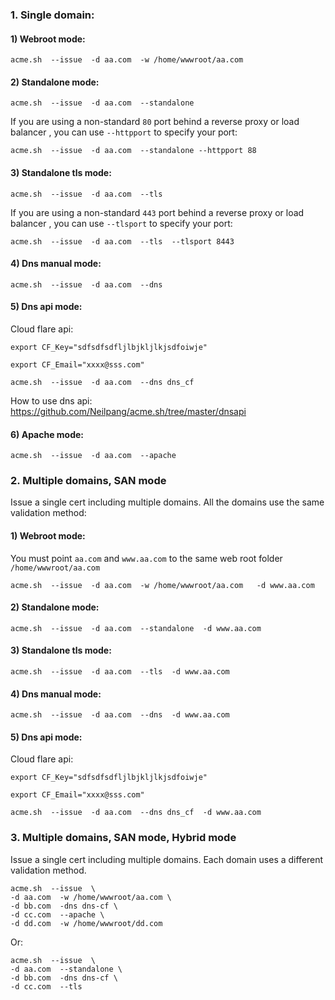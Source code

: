 ### 1. Single domain:

#### 1) Webroot mode:
```
acme.sh  --issue  -d aa.com  -w /home/wwwroot/aa.com
```

#### 2) Standalone mode:
```
acme.sh  --issue  -d aa.com  --standalone
```
If you are using a non-standard `80` port behind a reverse proxy or load balancer , you can use `--httpport` to specify your port:

```
acme.sh  --issue  -d aa.com  --standalone --httpport 88
```

#### 3) Standalone tls mode:
```
acme.sh  --issue  -d aa.com  --tls
```

If you are using a non-standard `443` port behind a reverse proxy or load balancer , you can use `--tlsport` to specify your port:

```
acme.sh  --issue  -d aa.com  --tls  --tlsport 8443
```


#### 4) Dns manual mode:
```
acme.sh  --issue  -d aa.com  --dns
```

#### 5) Dns api mode:
Cloud flare api:
```
export CF_Key="sdfsdfsdfljlbjkljlkjsdfoiwje"

export CF_Email="xxxx@sss.com"

acme.sh  --issue  -d aa.com  --dns dns_cf
```

How to use dns api:  https://github.com/Neilpang/acme.sh/tree/master/dnsapi

#### 6) Apache mode:
```
acme.sh  --issue  -d aa.com  --apache
```


### 2. Multiple domains, SAN mode

Issue a single cert including multiple domains.  All the domains use the same validation method:

#### 1) Webroot mode:
You must point `aa.com` and `www.aa.com` to the same web root folder `/home/wwwroot/aa.com`
```
acme.sh  --issue  -d aa.com  -w /home/wwwroot/aa.com   -d www.aa.com
```

#### 2) Standalone mode:
```
acme.sh  --issue  -d aa.com  --standalone  -d www.aa.com 
```

#### 3) Standalone tls mode:
```
acme.sh  --issue  -d aa.com  --tls  -d www.aa.com 
```

#### 4) Dns manual mode:
```
acme.sh  --issue  -d aa.com  --dns  -d www.aa.com
```

#### 5) Dns api mode:
Cloud flare api:
```
export CF_Key="sdfsdfsdfljlbjkljlkjsdfoiwje"

export CF_Email="xxxx@sss.com"

acme.sh  --issue  -d aa.com  --dns dns_cf  -d www.aa.com
```


### 3. Multiple domains, SAN mode,  Hybrid mode

Issue a single cert including multiple domains.  Each domain uses a different validation method.


```
acme.sh  --issue  \
-d aa.com  -w /home/wwwroot/aa.com \
-d bb.com  -dns dns-cf \
-d cc.com  --apache \
-d dd.com  -w /home/wwwroot/dd.com
```

Or:

```
acme.sh  --issue  \
-d aa.com  --standalone \
-d bb.com  -dns dns-cf \
-d cc.com  --tls
```



